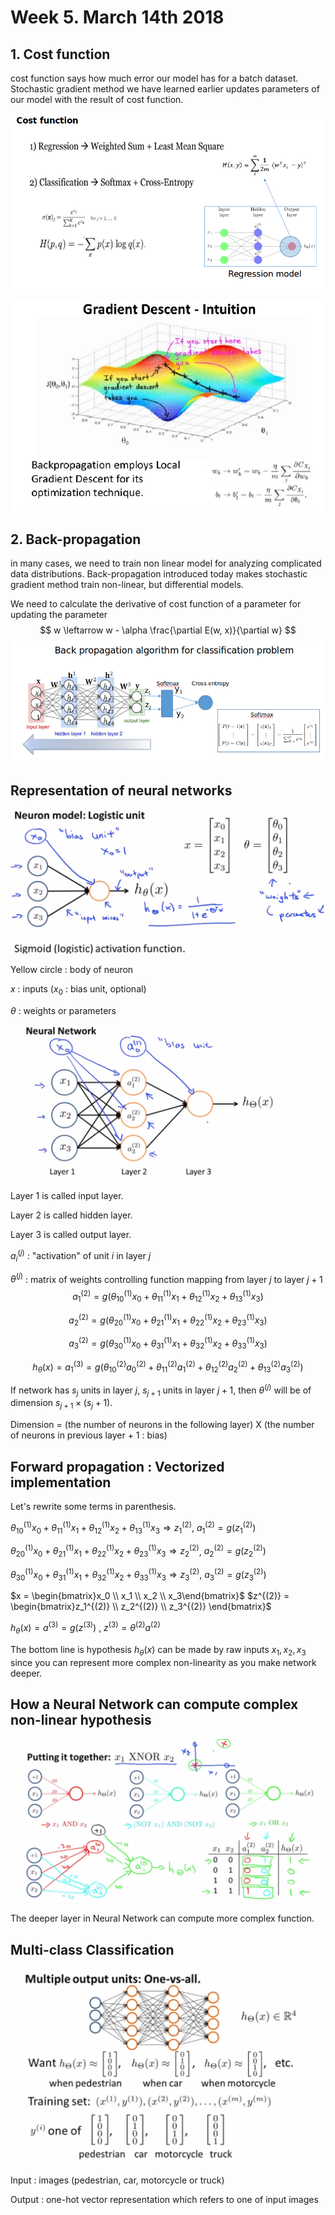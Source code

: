 # Week 5. March 14th 2018



## 1. Cost function

cost function says how much error our model has for a batch dataset. Stochastic gradient method we have learned earlier updates parameters of our model with the result of cost function. 

![1](images/5week/1.png)

![2](images/5week/2.png)

## 2. Back-propagation

 in many cases, we need to train non linear model for analyzing complicated data distributions. Back-propagation introduced today makes stochastic gradient method train non-linear, but differential models. 

We need to calculate the derivative of cost function of a parameter for updating the parameter
$$
w \leftarrow w - \alpha \frac{\partial E(w, x)}{\partial w}
$$
![3](images/5week/3.png)





































## Representation of neural networks

![week4_picture5](images/4week/week4_picture5.png)

Yellow circle : body of neuron

$x$ : inputs ($x_0$ : bias unit, optional)  

$\theta$ : weights or parameters

![week4_picture6](images/4week/week4_picture6.png)

Layer 1 is called input layer.

Layer 2 is called hidden layer.

Layer 3 is called output layer.

$a_i ^{(j)}$ : "activation" of  unit $i$ in layer $j$

$\theta^{(j)}$ : matrix of weights controlling function mapping from layer $j$ to layer $j+1$
$$
a_1^{(2)} = g(\theta_{10}^{(1)} x_0 + \theta_{11}^{(1)} x_1 + \theta_{12}^{(1)} x_2 + \theta_{13}^{(1)} x_3)
$$

$$
a_2^{(2)} = g(\theta_{20}^{(1)} x_0 + \theta_{21}^{(1)} x_1 + \theta_{22}^{(1)} x_2 + \theta_{23}^{(1)} x_3)
$$

$$
a_3^{(2)} = g(\theta_{30}^{(1)} x_0 + \theta_{31}^{(1)} x_1 + \theta_{32}^{(1)} x_2 + \theta_{33}^{(1)} x_3)
$$

$$
h_\theta (x) = a_1^{(3)} = g(\theta_{10}^{(2)} a_0^{(2)} + \theta_{11}^{(2)} a_1^{(2)} + \theta_{12}^{(2)} a_2^{(2)} + \theta_{13}^{(2)} a_3^{(2)})
$$

If network has $s_j$ units in layer $j$, $s_{j+1}$ units in layer $j+1$, then $\theta^{(j)}$ will be of dimension $s_{j+1} \times (s_j + 1)$.    

Dimension = (the number of neurons in the following layer) X (the number of neurons in previous layer + 1 : bias) 



## Forward propagation : Vectorized implementation

Let's rewrite some terms in parenthesis. 

$\theta_{10}^{(1)} x_0 + \theta_{11}^{(1)} x_1 + \theta_{12}^{(1)} x_2 + \theta_{13}^{(1)} x_3 \Rightarrow z_1^{(2)}$, $a_1^{(2)} = g(z_1^{(2)})$

$\theta_{20}^{(1)} x_0 + \theta_{21}^{(1)} x_1 + \theta_{22}^{(1)} x_2 + \theta_{23}^{(1)} x_3 \Rightarrow z_2^{(2)}$, $a_2^{(2)} = g(z_2^{(2)})$

$\theta_{30}^{(1)} x_0 + \theta_{31}^{(1)} x_1 + \theta_{32}^{(1)} x_2 + \theta_{33}^{(1)} x_3 \Rightarrow z_3^{(2)}$, $a_3^{(2)} = g(z_3^{(2)})$

$x = \begin{bmatrix}x_0 \\ x_1 \\ x_2 \\ x_3\end{bmatrix}$	$z^{(2)} = \begin{bmatrix}z_1^{(2)} \\ z_2^{(2)} \\ z_3^{(2)} \end{bmatrix}$ 

$h_\theta (x) = a^{(3)} = g(z^{(3)})$ , $z^{(3)} = \theta^{(2)}a^{(2)}$

The bottom line is hypothesis $h_\theta (x)$ can be made by raw inputs $x_1, x_2, x_3$ since you can represent more complex non-linearity as you make network deeper.



## How a Neural Network can compute complex non-linear hypothesis

![week4_picture7](images/4week/week4_picture7.png)

The deeper layer in Neural Network can compute more complex function. 



## Multi-class Classification

![week4_picture8](images/4week/week4_picture8.png)

Input : images (pedestrian, car, motorcycle or truck)

Output : one-hot vector representation which refers to one of input images